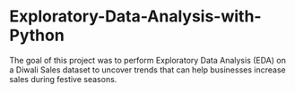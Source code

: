 # Exploratory-Data-Analysis-with-Python
The goal of this project was to perform Exploratory Data Analysis (EDA) on a Diwali Sales dataset to uncover trends that can help businesses increase sales during festive seasons.

